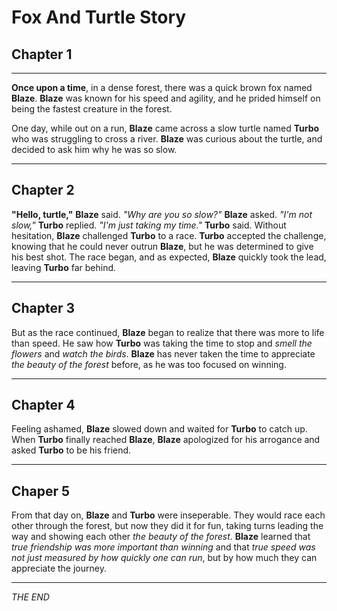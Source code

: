 # Fox And Turtle Story

## Chapter 1

---

**Once upon a time**, in a dense forest, there was a quick brown fox named **Blaze**. **Blaze** was known for his speed and agility, and he prided himself on being the fastest creature in the forest.

One day, while out on a run, **Blaze** came across a slow turtle named **Turbo** who was struggling to cross a river. **Blaze** was curious about the turtle, and decided to ask him why he was so slow.

---

## Chapter 2

**"Hello, turtle,"** **Blaze** said. _"Why are you so slow?"_ **Blaze** asked. _"I'm not slow,"_ **Turbo** replied. _"I'm just taking my time."_ **Turbo** said. Without hesitation, **Blaze** challenged **Turbo** to a race. **Turbo** accepted the challenge, knowing that he could never outrun **Blaze**, but he was determined to give his best shot. The race began, and as expected, **Blaze** quickly took the lead, leaving **Turbo** far behind.

---

## Chapter 3

But as the race continued, **Blaze** began to realize that there was more to life than speed. He saw how **Turbo** was taking the time to stop and _smell the flowers_ and _watch the birds_. **Blaze** has never taken the time to appreciate _the beauty of the forest_ before, as he was too focused on winning.

---

## Chapter 4

Feeling ashamed, **Blaze** slowed down and waited for **Turbo** to catch up. When **Turbo** finally reached **Blaze**, **Blaze** apologized for his arrogance and asked **Turbo** to be his friend.

---

## Chaper 5

From that day on, **Blaze** and **Turbo** were inseperable. They would race each other through the forest, but now they did it for fun, taking turns leading the way and showing each other _the beauty of the forest_. **Blaze** learned that _true friendship was more important than winning_ and that _true speed was not just measured by how quickly one can run_, but by how much they can appreciate the journey.

---
_THE END_
